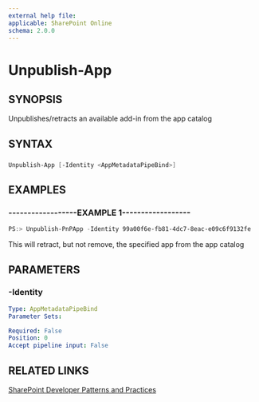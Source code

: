 ```yaml
---
external help file:
applicable: SharePoint Online
schema: 2.0.0
---
```

# Unpublish-App

## SYNOPSIS
Unpublishes/retracts an available add-in from the app catalog

## SYNTAX 

### 
```powershell
Unpublish-App [-Identity <AppMetadataPipeBind>]
```

## EXAMPLES

### ------------------EXAMPLE 1------------------
```powershell
PS:> Unpublish-PnPApp -Identity 99a00f6e-fb81-4dc7-8eac-e09c6f9132fe
```

This will retract, but not remove, the specified app from the app catalog

## PARAMETERS

### -Identity


```yaml
Type: AppMetadataPipeBind
Parameter Sets: 

Required: False
Position: 0
Accept pipeline input: False
```

## RELATED LINKS

[SharePoint Developer Patterns and Practices](http://aka.ms/sppnp)
